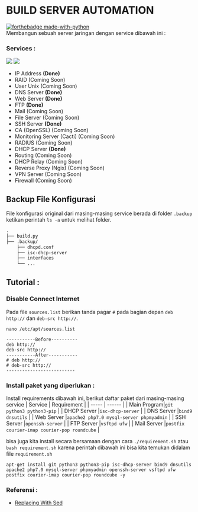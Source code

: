 # BUILD SERVER AUTOMATION
[![forthebadge made-with-python](http://ForTheBadge.com/images/badges/made-with-python.svg)](https://www.python.org/)<br>
Membangun sebuah server jaringan dengan service dibawah ini :
### Services :
<a href="#"><img src="https://img.shields.io/badge/Debian9-Server-_.svg?logo=debian"></a>
<a href="#"><img src="https://img.shields.io/badge/Bash-SHELL-_.svg?logo=terminal"></a>

- IP Address **(Done)**
- RAID (Coming Soon)
- User Unix (Coming Soon)
- DNS Server **(Done)**
- Web Server **(Done)**
- FTP **(Done)**
- Mail (Coming Soon)
- File Server (Coming Soon)
- SSH Server **(Done)**
- CA (OpenSSL) (Coming Soon)
- Monitoring Server (Cacti) (Coming Soon)
- RADIUS (Coming Soon)
- DHCP Server **(Done)**
- Routing (Coming Soon)
- DHCP Relay (Coming Soon)
- Reverse Proxy (Ngix) (Coming Soon)
- VPN Server (Coming Soon)
- Firewall (Coming Soon)

## Backup File Konfigurasi

File konfigurasi original dari masing-masing service berada di folder `.backup` ketikan perintah `ls -a` untuk melihat folder.

```Markdown
.
├── build.py
├── .backup/
    ├── dhcpd.conf
    ├── isc-dhcp-server
    ├── interfaces
    └── ...
```

## Tutorial :
### Disable Connect Internet

Pada file `sources.list` berikan tanda pagar `#` pada bagian depan `deb http://` dan `deb-src http://`.

```Shell
nano /etc/apt/sources.list

-----------Before----------
deb http://
deb-src http://
-----------After-----------
# deb http://
# deb-src http://
--------------------------
```

### Install paket yang diperlukan :

Install requirements dibawah ini, berikut daftar paket dari masing-masing service
| Service | Requirement |
| ----- | ------ |
| Main Program|`git python3 python3-pip` |
| DHCP Server |`isc-dhcp-server` |
| DNS Server  |`bind9 dnsutils` |
| Web Server  |`apache2 php7.0 mysql-server phpmyadmin` |
| SSH Server  |`openssh-server` |
| FTP Server  |`vsftpd ufw` |
| Mail Server |`postfix courier-imap courier-pop roundcube` |

bisa juga kita install secara bersamaan dengan cara `./requirement.sh` atau `bash requirement.sh` karena perintah dibawah ini bisa kita temukan didalam file `requirement.sh`

```Shell
apt-get install git python3 python3-pip isc-dhcp-server bind9 dnsutils apache2 php7.0 mysql-server phpmyadmin openssh-server vsftpd ufw postfix courier-imap courier-pop roundcube -y
```

### Referensi :
- [Replacing With Sed](https://unix.stackexchange.com/questions/70878/replacing-string-based-on-line-number)